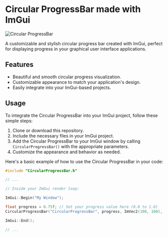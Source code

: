# Circular ProgressBar made with ImGui

![Circular ProgressBar](https://github.com/TheRealMangoAPI/ImGui-Circular-ProgressBar/assets/108872008/1fa2bf3f-3bf4-4d61-b48f-0af53414f87a)

A customizable and stylish circular progress bar created with ImGui, perfect for displaying progress in your graphical user interface applications.

## Features

- Beautiful and smooth circular progress visualization.
- Customizable appearance to match your application's design.
- Easily integrate into your ImGui-based projects.

## Usage

To integrate the Circular ProgressBar into your ImGui project, follow these simple steps:

1. Clone or download this repository.
2. Include the necessary files in your ImGui project.
3. Add the Circular ProgressBar to your ImGui window by calling `CircularProgressBar()` with the appropriate parameters.
4. Customize the appearance and behavior as needed.

Here's a basic example of how to use the Circular ProgressBar in your code:

```cpp
#include "CircularProgressBar.h"

// ...

// Inside your ImGui render loop:

ImGui::Begin("My Window");

float progress = 0.75f; // Set your progress value here (0.0 to 1.0)
CircularProgressBar("CircularProgressBar", progress, ImVec2(100, 100), ImVec4(0.2f, 0.7f, 0.2f, 1.0f));

ImGui::End();

// ...
